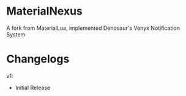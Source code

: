 # MaterialNexus
A fork from MaterialLua, implemented Denosaur's Venyx Notification System

# Changelogs
v1:
+ Initial Release
